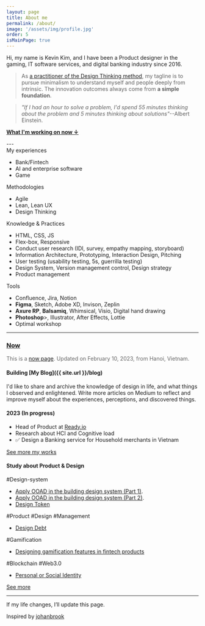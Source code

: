 ```yaml
---
layout: page
title: About me
permalink: /about/
image: '/assets/img/profile.jpg'
order: 5
isMainPage: true
---
```


Hi, my name is Kevin Kim, and I have been a Product designer in the gaming, IT software services, and digital banking industry since 2016.

> As [a practitioner of the Design Thinking method](https://www.credly.com/badges/d7ba6db5-ff1a-42e8-b854-ae6d3e8028a8), my tagline is to pursue minimalism to understand myself and people deeply from intrinsic. The innovation outcomes always come from **a simple foundation**.

> _"If I had an hour to solve a problem, I'd spend 55 minutes thinking about the problem and 5 minutes thinking about solutions"_--Albert Einstein.


<div class="text-left">
<p style="font-weight:bold"><a href="#now">What I'm working on now ↓</a></p>
</div>
---
<section class="row">
    <div class="col col-3 col-6 col-t-12">
    <div class="cv-card">
        <div class="title">My experiences</div>
        <ul style="color: $gray-blue;">
            <li>Bank/Fintech</li>
            <li>AI and enterprise software</li>
            <li>Game</li>
        </ul>
    </div>
    </div>
    <div class="col col-3 col-6 col-t-12">
    <div class="cv-card">
        <div class="title">Methodologies</div>
        <ul>
            <li>Agile</li>
            <li>Lean, Lean UX</li>
            <li>Design Thinking</li>
        </ul>
    </div>
    </div>
    <div class="col col-3 col-6 col-t-12">
    <div class="cv-card">
        <div class="title">Knowledge & Practices</div>
        <ul>
            <li>HTML, CSS, JS</li>
            <li>Flex-box, Responsive</li>
            <li>Conduct user research (IDI, survey, empathy mapping, storyboard)</li>
            <li>Information Architecture, Prototyping, Interaction Design, Pitching</li>
            <li>User testing (usability testing, 5s, guerrilla testing)</li>
            <li>Design System, Version management control, Design strategy</li>
            <li>Product management</li>          
        </ul>
    </div>
    </div>
    <div class="col col-3 col-6 col-t-12">
    <div class="cv-card">
        <div class="title">Tools</div>
        <ul>
            <li>Confluence, Jira, Notion</li>
            <li><b>Figma</b>, Sketch, Adobe XD, Invison, Zeplin</li>
            <li><b>Axure RP</b>, <b>Balsamiq</b>, Whimsical, Visio, Digital hand drawing</li>
            <li><b>Photoshop</b>>, Illustrator, After Effects, Lottie</li>
            <li>Optimal workshop</li>     
        </ul>
    </div>
    </div>
</section>

***

### [Now](#now)
<div class="article__excerpt" style="color: #666">This is a <a href="https://nownownow.com/about" class="evidence">now page</a>. Updated on February 10, 2023, from Hanoi, Vietnam.</div>

#### Building [My Blog]({{ site.url }}/blog)
I'd like to share and archive the knowledge of design in life, and what things I observed and enlightened. Write more articles on Medium to reflect and improve myself about the experiences, perceptions, and discovered things.

#### 2023 (In progress)
- Head of Product at [Ready.io](https://ready.io)
- Research about HCI and Cognitive load
- ✅ Design a Banking service for Household merchants in Vietnam

[See more my works]({{site.baseurl}}/projects)

#### Study about Product & Design
\#Design-system
- [Apply OOAD in the building design system (Part 1)](https://medium.com/@sonkd/apply-ooad-in-the-building-design-system-with-figma-part-1-b31e64936083).
- [Apply OOAD in the building design system (Part 2)](https://sonkd.medium.com/apply-ooad-in-the-building-design-system-with-figma-part-2-3a9fdf506063).
- [Design Token](https://sonkd.medium.com/about-design-token-in-design-system-5c2a87c31ae4)

\#Product #Design #Management
- [Design Debt](https://sonkd.medium.com/n%E1%BB%A3-thi%E1%BA%BFt-k%E1%BA%BF-design-debt-64571d837140)

\#Gamification
- [Designing gamification features in fintech products](https://hackernoon.com/designing-gamification-features-in-fintech-products)

\#Blockchain \#Web3.0
- [Personal or Social Identity](https://www.linkedin.com/pulse/personal-social-identity-why-you-should-own-blockchain-kim-dinh-son)

[See more](https://www.notion.so/sonkd/95bfb5952e93439e8d04c371d88205b1?v=ddaab8b6c0734ed19f0223044719578c)

---

If my life changes, I’ll update this page.

Inspired by [johanbrook](https://johanbrook.com/now/)
